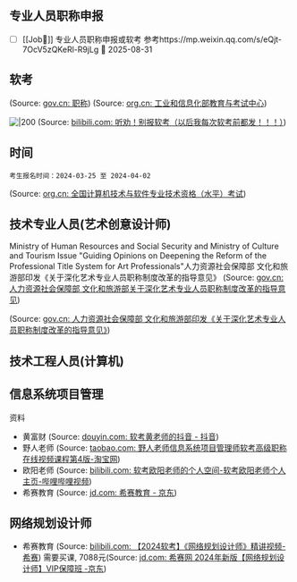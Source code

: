 

## 专业人员职称申报

- [ ]  [[Job👔]] 专业人员职称申报或软考 参考https://mp.weixin.qq.com/s/eQjt-7OcV5zQKeRl-R9jLg  📅 2025-08-31 


## 软考

(Source:  [gov.cn: 职称](https://www.mohrss.gov.cn/SYrlzyhshbzb/ztzl/zyhzyzggg/zcwj_zc/zc/))
(Source:  [org.cn: 工业和信息化部教育与考试中心](https://www.miiteec.org.cn/))

![|200](https:////i1.hdslb.com/bfs/archive/dd83e3e50f745c0648e9f283a864e200cc91ef66.jpg@100w_100h_1c.png)
(Source:  [bilibili.com: 听劝！别报软考（以后我每次软考前都发！！！）](https://www.bilibili.com/video/BV1Dp421m7AQ/?t=1))
## 时间

```
考生报名时间：2024-03-25 至 2024-04-02
```
(Source:  [org.cn: 全国计算机技术与软件专业技术资格（水平）考试](https://bm.ruankao.org.cn/index/main?gjzw=1&r=0.6272818533195295))

## 技术专业人员(艺术创意设计师)
Ministry of Human Resources and Social Security and Ministry of Culture and Tourism Issue "Guiding Opinions on Deepening the Reform of the Professional Title System for Art Professionals"人力资源社会保障部 文化和旅游部印发《关于深化艺术专业人员职称制度改革的指导意见》
(Source:  [gov.cn: 人力资源社会保障部 文化和旅游部关于深化艺术专业人员职称制度改革的指导意见](https://www.mohrss.gov.cn/SYrlzyhshbzb/ztzl/zyhzyzggg/zcwj_zc/zc/202009/t20200928_391837.html))

(Source:  [gov.cn: 人力资源社会保障部 文化和旅游部印发《关于深化艺术专业人员职称制度改革的指导意见》](https://www.mct.gov.cn/whzx/bnsj/rss/202009/t20200929_875669.html))


## 技术工程人员(计算机)
## 信息系统项目管理
资料 
- 黄富财 (Source:  [douyin.com: 软考黄老师的抖音 - 抖音](https://www.douyin.com/user/MS4wLjABAAAA1WS9ii9WOzS2m7-40WIXD-UiPwmwaYNvsOgPVFoJC_-0ghmLik8XgghNni0JMjvS?relation=0&vid=7246599490654850319))
- 野人老师 (Source:  [taobao.com: 野人老师信息系统项目管理师软考高级职称在线视频课程第4版-淘宝网](https://item.taobao.com/item.htm?ut_sk=1.ZVXO1796FNADALjxV690rjzO_21380790_1720332021323.Copy.ShareGlobalNavigation_1&id=747712732966&sourceType=item&suid=7CDF9388-33BE-4913-B82B-A1C67CF172F6&un=c8d7c6ddd7657ab70b833a4fa4f9c393&share_crt_v=1&un_site=0&spm=a2159r.13376460.0.0&tbSocialPopKey=shareItem&sp_tk=NzFkWjMwbm55Wk0=&cpp=1&shareurl=true&short_name=h.gh8ztS4&bxsign=scd7eAarV1DzTNGY1Kq7BkaQBQtK-rG9xyw4WHEreDWJwRzeOp-1o1HT9AlpdkX9Xt7U3bkB23lxbdrEM2qUs7fbdk6e78yvPMicmMqZDTtXSVWCJ4jZog73ebGuEeXf4O9f9RZ1G3jW-sfQtdKilMFzA&tk=71dZ30nnyZM&app=chrome&skuId=5158917105641))
- 欧阳老师 (Source:  [bilibili.com: 软考欧阳老师的个人空间-软考欧阳老师个人主页-哔哩哔哩视频](https://space.bilibili.com/76764703?spm_id_from=333.788.0.0))
- 希赛教育 (Source:  [jd.com: 希赛教育 - 京东](https://www.jd.com/hprm/1713d13c534c5385077b.html?extAttrValue=expand_name,&electedExtAttrSet=&sort_type=sort_default&brand=%E5%B8%8C%E8%B5%9B))

## 网络规划设计师
- 希赛教育 (Source:  [bilibili.com: 【2024软考】《网络规划设计师》精讲视频-希赛](https://www.bilibili.com/video/BV1oN411X7Qm/?t=35)) 需要买课, 7088元(Source:  [jd.com: 希赛网 2024年新版【网络规划设计师】VIP保障班 -京东](https://item.jd.com/41389484354.html#crumb-wrap))

